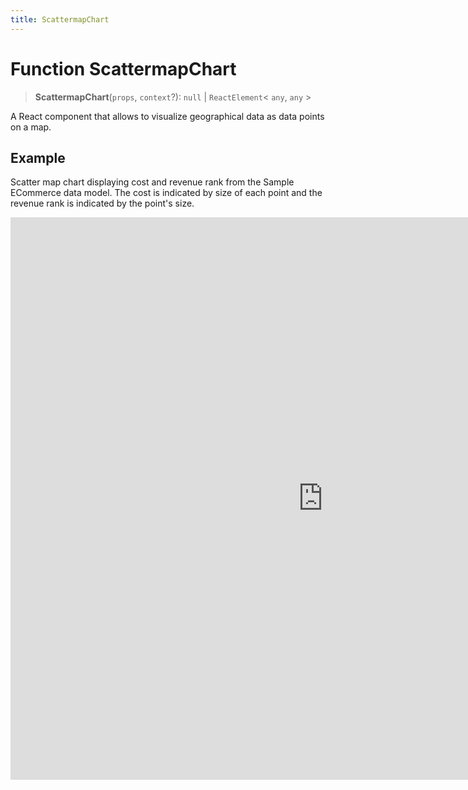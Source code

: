 ```yaml
---
title: ScattermapChart
---
```


# Function ScattermapChart <Badge type="beta" text="Beta" />

> **ScattermapChart**(`props`, `context`?): `null` \| `ReactElement`\< `any`, `any` \>

A React component that allows to visualize geographical data as data points on a map.

## Example

Scatter map chart displaying cost and revenue rank from the Sample ECommerce data model. The cost is indicated by size of each point and the revenue rank is indicated by the point's size.

<iframe
 src='https://csdk-playground.sisense.com/?example=charts%2Fmap-scatter&mode=docs'
 width=1000
 height=900
 style='border:none;'
/>

## Parameters

| Parameter | Type | Description |
| :------ | :------ | :------ |
| `props` | [`ScattermapChartProps`](../interfaces/interface.ScattermapChartProps.md) | Scattermap chart properties |
| `context`? | `any` | - |

## Returns

`null` \| `ReactElement`\< `any`, `any` \>

Scattermap Chart component
